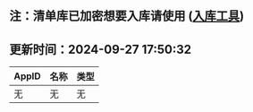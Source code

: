 ## 注：清单库已加密想要入库请使用 ([入库工具](https://github.com/BlankTMing/ManifestAutoUpdate/releases))

## 更新时间：2024-09-27 17:50:32
| AppID | 名称 | 类型  |
| :-------------------- | :----------------------------- | :----------- |
| 无 | 无 | 无 |
